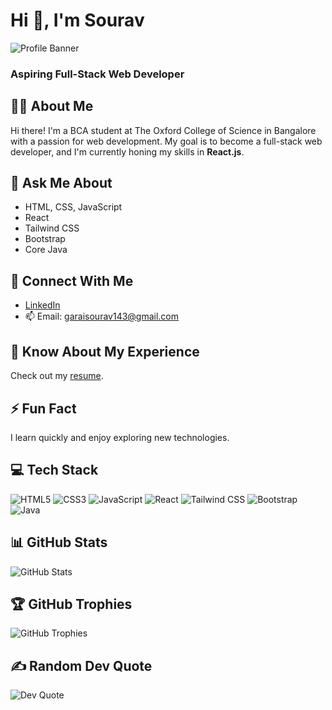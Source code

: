 # Hi 👋, I'm Sourav

![Profile Banner](https://via.placeholder.com/800x200.png?text=Coming+Soon)

### Aspiring Full-Stack Web Developer

## 🧑‍💻 About Me
Hi there! I'm a BCA student at The Oxford College of Science in Bangalore with a passion for web development. My goal is to become a full-stack web developer, and I'm currently honing my skills in **React.js**.

## 💬 Ask Me About
- HTML, CSS, JavaScript
- React
- Tailwind CSS
- Bootstrap
- Core Java

## 🔗 Connect With Me
- [LinkedIn](https://www.linkedin.com/in/sourav-garai-9b57022b6/)
- 📫 Email: [garaisourav143@gmail.com](garaisourav143@gmail.com)

## 📄 Know About My Experience
Check out my [resume](https://github.com/sourav755/sourav755/blob/main/sourav_resume%20(1).pdf).

## ⚡ Fun Fact
I learn quickly and enjoy exploring new technologies.

## 💻 Tech Stack
![HTML5](https://img.shields.io/badge/HTML5-E34F26?style=for-the-badge&logo=html5&logoColor=white)
![CSS3](https://img.shields.io/badge/CSS3-1572B6?style=for-the-badge&logo=css3&logoColor=white)
![JavaScript](https://img.shields.io/badge/JavaScript-F7DF1E?style=for-the-badge&logo=javascript&logoColor=black)
![React](https://img.shields.io/badge/React-61DAFB?style=for-the-badge&logo=react&logoColor=black)
![Tailwind CSS](https://img.shields.io/badge/Tailwind_CSS-38B2AC?style=for-the-badge&logo=tailwind-css&logoColor=white)
![Bootstrap](https://img.shields.io/badge/Bootstrap-7952B3?style=for-the-badge&logo=bootstrap&logoColor=white)
![Java](https://img.shields.io/badge/Java-ED8B00?style=for-the-badge&logo=java&logoColor=white)

## 📊 GitHub Stats
![GitHub Stats](https://github-readme-stats.vercel.app/api?username=your-github-username&show_icons=true&theme=radical)

## 🏆 GitHub Trophies
![GitHub Trophies](https://github-profile-trophy.vercel.app/?username=your-github-username)

## ✍️ Random Dev Quote
![Dev Quote](https://quotes-github-readme.vercel.app/api?type=horizontal&theme=radical)
